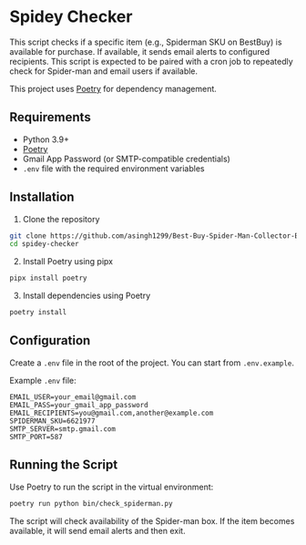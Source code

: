 # Spidey Checker

This script checks if a specific item (e.g., Spiderman SKU on BestBuy) is available for purchase. If available, it sends email alerts to configured recipients. This script is expected to be paired with a cron job to repeatedly check for Spider-man and email users if available.

This project uses [Poetry](https://python-poetry.org/) for dependency management.

## Requirements

- Python 3.9+
- [Poetry](https://python-poetry.org/docs/#installation)
- Gmail App Password (or SMTP-compatible credentials)
- `.env` file with the required environment variables

## Installation

1. Clone the repository

```bash
git clone https://github.com/asingh1299/Best-Buy-Spider-Man-Collector-Booster-Box.git
cd spidey-checker
```

2. Install Poetry using pipx

```bash
pipx install poetry
```

3. Install dependencies using Poetry

```bash
poetry install
```

## Configuration

Create a `.env` file in the root of the project. You can start from `.env.example`.

Example `.env` file:

```
EMAIL_USER=your_email@gmail.com
EMAIL_PASS=your_gmail_app_password
EMAIL_RECIPIENTS=you@gmail.com,another@example.com
SPIDERMAN_SKU=6621977
SMTP_SERVER=smtp.gmail.com
SMTP_PORT=587
```

## Running the Script

Use Poetry to run the script in the virtual environment:

```bash
poetry run python bin/check_spiderman.py
```

The script will check availability of the Spider-man box. If the item becomes available, it will send email alerts and then exit.